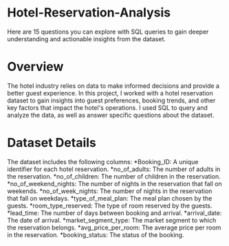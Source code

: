 # Hotel-Reservation-Analysis
Here are 15 questions you can explore with SQL queries to gain deeper understanding and actionable insights from the dataset.
# Overview
The hotel industry relies on data to make informed decisions and provide a better guest experience. In this project, I worked with a hotel reservation dataset to gain insights into guest preferences, booking trends, and other key factors that impact the hotel's operations. I used SQL to query and analyze the data, as well as answer specific questions about the dataset.
# Dataset Details
The dataset includes the following columns:
*Booking_ID: A unique identifier for each hotel reservation.
*no_of_adults: The number of adults in the reservation.
*no_of_children: The number of children in the reservation.
*no_of_weekend_nights: The number of nights in the reservation that fall on weekends.
*no_of_week_nights: The number of nights in the reservation that fall on weekdays.
*type_of_meal_plan: The meal plan chosen by the guests.
*room_type_reserved: The type of room reserved by the guests.
*lead_time: The number of days between booking and arrival.
*arrival_date: The date of arrival.
*market_segment_type: The market segment to which the reservation belongs.
*avg_price_per_room: The average price per room in the reservation.
*booking_status: The status of the booking.

